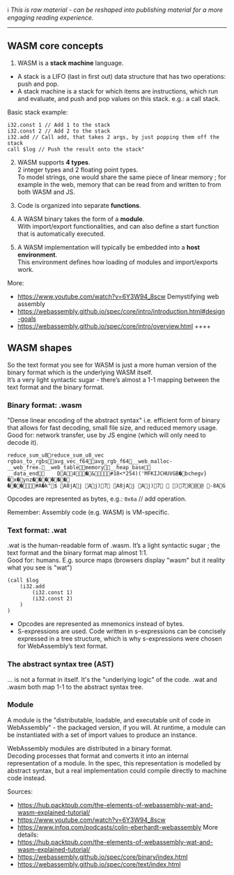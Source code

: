 ℹ️ _This is raw material - can be reshaped into publishing material for a more engaging reading experience._  

----

## WASM core concepts

1) WASM is a **stack machine** language.  
* A stack is a LIFO (last in first out) data structure that has two operations: push and pop.
* A stack machine is a stack for which items are instructions, which run and evaluate, and push and pop values on this stack. e.g.: a call stack.  

Basic stack example:
```wasm
i32.const 1 // Add 1 to the stack
i32.const 2 // Add 2 to the stack
i32.add // Call add, that takes 2 args, by just popping them off the stack
call $log // Push the result onto the stack"
```

2) WASM supports **4 types**.   
2 integer types and 2 floating point types.  
To model strings, one would share the same piece of linear memory ; for example in the web, memory that can be read from and written to from both WASM and JS.  

3) Code is organized into separate **functions**.    

4) A WASM binary takes the form of a **module**.  
With import/export functionalities, and can also define a start function that is automatically executed. 

5) A WASM implementation will typically be embedded into a **host environment**.   
This environment defines how loading of modules and import/exports work. 

More:  
* https://www.youtube.com/watch?v=6Y3W94_8scw Demystifying web assembly
* https://webassembly.github.io/spec/core/intro/introduction.html#design-goals 
* https://webassembly.github.io/spec/core/intro/overview.html ++++  

## WASM shapes    


So the text format you see for WASM is just a more human version of the binary format which is the underlying WASM itself.  
It’s a very light syntactic sugar - there’s almost a 1-1 mapping between the text format and the binary format.

### Binary format: .wasm  

"Dense linear encoding of the abstract syntax" i.e. efficient form of binary that allows for fast decoding, small file size, and reduced memory usage.  
Good for: network transfer, use by JS engine (which will only need to decode it).

```wasm
reduce_sum_u8reduce_sum_u8_vec
rgbas_to_rgbsavg_vec_f64avg_rgb_f64__web_malloc-
__web_free.__web_tablememory__heap_base
__data_end	DA4�&#18<*254)('MFKIJCHUVGB�bchegv}�x�ynz������
���#A�k"$ A8jAj Aj)7 A8jAj Aj)7  )78@@ -8AG 
``` 
Opcodes are represented as bytes, e.g.:
`0x6a` // add operation. 

Remember: Assembly code (e.g. WASM) is VM-specific.

### Text format: .wat
.wat is the human-readable form of .wasm. It’s a light syntactic sugar ; the text format and the binary format map almost 1:1.  
Good for: humans. E.g. source maps (browsers display "wasm" but it reality what you see is "wat")
```
(call $log
	(i32.add
		(i32.const 1)
		(i32.const 2)
	)
)
```   
* Opcodes are represented as mnemonics instead of bytes.
* S-expressions are used. Code written in s-expressions can be concisely expressed in a tree structure, which is why s-expressions were chosen for WebAssembly’s text format.  


### The abstract syntax tree (AST)
... is not a format in itself.  It's the "underlying logic" of the code.
.wat and .wasm both map 1-1 to the abstract syntax tree.

### Module 
A module is the "distributable, loadable, and executable unit of code in WebAssembly" - the packaged version, if you will. At runtime, a module can be instantiated with a set of import values to produce an instance.

WebAssembly modules are distributed in a binary format.  
Decoding processes that format and converts it into an internal representation of a module.
In the spec, this representation is modelled by abstract syntax, but a real implementation could compile directly to machine code instead.


Sources:  
* https://hub.packtpub.com/the-elements-of-webassembly-wat-and-wasm-explained-tutorial/
* https://www.youtube.com/watch?v=6Y3W94_8scw  
* https://www.infoq.com/podcasts/colin-eberhardt-webassembly
More details: 
* https://hub.packtpub.com/the-elements-of-webassembly-wat-and-wasm-explained-tutorial/
* https://webassembly.github.io/spec/core/binary/index.html
* https://webassembly.github.io/spec/core/text/index.html
